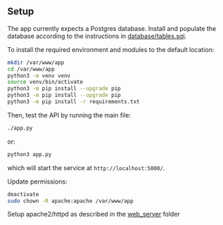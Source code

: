 ## Setup

The app currently expects a Postgres database. Install and populate the database according to the instructions in [database/tables.sql](../database/tables.sql).

To install the required environment and modules to the default location:

```bash
mkdir /var/www/app
cd /var/www/app
python3 -m venv venv
source venv/bin/activate
python3 -m pip install --upgrade pip
python3 -m pip install --upgrade pip
python3 -m pip install -r requirements.txt
```

Then, test the API by running the main file:

```bash
./app.py
```

or:

```bash
python3 app.py
```

which will start the service at `http://localhost:5000/`.

Update permissions:

```bash
deactivate
sudo chown -R apache:apache /var/www/app
```

Setup apache2/httpd as described in the [web_server](../web_server) folder
